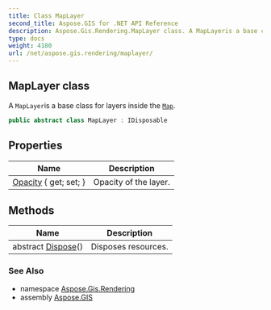 ```yaml
---
title: Class MapLayer
second_title: Aspose.GIS for .NET API Reference
description: Aspose.Gis.Rendering.MapLayer class. A MapLayeris a base class for layers inside the Map
type: docs
weight: 4180
url: /net/aspose.gis.rendering/maplayer/
---
```

## MapLayer class

A `MapLayer`is a base class for layers inside the [`Map`](../map/).

```csharp
public abstract class MapLayer : IDisposable
```

## Properties

| Name | Description |
| --- | --- |
| [Opacity](../../aspose.gis.rendering/maplayer/opacity/) { get; set; } | Opacity of the layer. |

## Methods

| Name | Description |
| --- | --- |
| abstract [Dispose](../../aspose.gis.rendering/maplayer/dispose/)() | Disposes resources. |

### See Also

* namespace [Aspose.Gis.Rendering](../../aspose.gis.rendering/)
* assembly [Aspose.GIS](../../)



